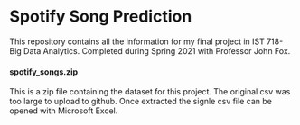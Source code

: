 # Spotify Song Prediction  
This repository contains all the information for my final project in IST 718- Big Data Analytics. Completed during Spring 2021 with Professor John Fox.

#### spotify_songs.zip
This is a zip file containing the dataset for this project. The original csv was too large to upload to github. Once extracted the signle csv file can be opened with Microsoft Excel.

